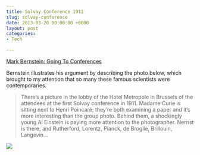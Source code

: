 ```yaml
---
title: Solvay Conference 1911
slug: solvay-conference
date: 2013-03-20 00:00:00 +0000
layout: post
categories: 
- Tech

---
```

[Mark Bernstein: Going To Conferences](http://www.markbernstein.org/Mar13/GoingToConferences.html)

Bernstein illustrates his argument by describing the photo below, which brought to my attention that so many these famous scientists were contemporaries.

> There&#x2019;s a picture in the lobby of the Hotel Metropole in Brussels of the attendees at the first Solvay conference in 1911. Madame Curie is sitting next to Henri Poincar&#xe9;; they&#x2019;re both examining a paper and it&#x2019;s more interesting than the group photo. Behind them, a shockingly young Al Einstein is paying more attention to the photographer. Nernst is there, and Rutherford, Lorentz, Planck, de Broglie, Brillouin, Langevin...

![](https://media.publit.io/file/800px-1911-Solvay-conference.jpg)
